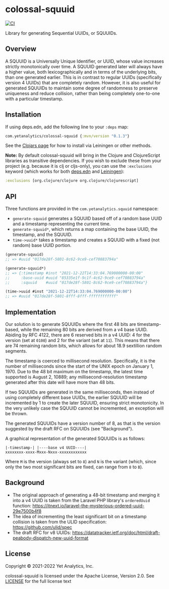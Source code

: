 # colossal-squuid

[![CI](https://github.com/yetanalytics/colossal-squuid/actions/workflows/main.yml/badge.svg)](https://github.com/yetanalytics/colossal-squuid/actions/workflows/main.yml)

Library for generating Sequential UUIDs, or SQUUIDs.

## Overview

A SQUUID is a Universally Unique Identifier, or UUID, whose value increases strictly monotonically over time. A SQUUID generated later will always have a higher value, both lexicographically and in terms of the underlying bits, than one generated earlier. This is in contrast to regular UUIDs (specifically version 4 UUIDs) that are completely random. However, it is also useful for generated SQUUIDs to maintain some degree of randomness to preserve uniqueness and reduce collision, rather than being completely one-to-one with a particular timestamp.

## Installation

If using deps.edn, add the following line to your `:deps` map:
```clojure
com.yetanalytics/colossal-squuid {:mvn/version "0.1.3"}
```
See the [Clojars page](https://clojars.org/com.yetanalytics/colossal-squuid) for how to install via Leiningen or other methods.

**Note:** By default colossal-squuid will bring in the Clojure and ClojureScript libraries as transitive dependencies. If you wish to exclude these from your project (e.g. because it is clj or cljs-only), you can use the `:exclusions` keyword (which works for both [deps.edn](https://simonrobson.net/2019/04/16/clojure-deps-with-exclusions.html) and [Leiningen](https://github.com/technomancy/leiningen/blob/master/sample.project.clj#L55)):
```clojure
:exclusions [org.clojure/clojure org.clojure/clojurescript]
```

## API

Three functions are provided in the `com.yetanalytics.squuid` namespace:
- `generate-squuid` generates a SQUUID based off of a random base UUID and a timestamp representing the current time.
- `generate-squuid*`, which returns a map containing the base UUID, the timestamp, and the SQUUID.
- `time->uuid*` takes a timestamp and creates a SQUUID with a fixed (not random)  base UUID portion.

```clojure
(generate-squuid)
;; => #uuid "017de28f-5801-8c62-9ce9-cef70883794a"

(generate-squuid*)
;; => {:timestamp #inst "2021-12-22T14:33:04.769000000-00:00"
;;     :base-uuid #uuid "85335e1f-9c1f-4c62-9ce9-cef70883794a"
;;     :squuid    #uuid "017de28f-5801-8c62-9ce9-cef70883794a"}

(time->uuid #inst "2021-12-22T14:33:04.769000000-00:00")
;; => #uuid "017de28f-5801-8fff-8fff-ffffffffffff"
```

## Implementation

Our solution is to generate SQUUIDs where the first 48 bits are timestamp-based, while the remaining 80 bits are derived from a v4 base UUID. Abiding by RFC 4122, there are 6 reserved bits in a v4 UUID: 4 for the version (set at `0100`) and 2 for the variant (set at `11`). This means that there are 74 remaining random bits, which allows for about 18.9 sextillion random segments.

The timestamp is coerced to millisecond resolution. Specifically, it is the number of milliseconds since the start of the UNIX epoch on January 1, 1970. Due to the 48 bit maximum on the timestamp, the latest time supported is August 2, 10889; any millisecond-resolution timestamp generated after this date will have more than 48 bits.

If two SQUUIDs are generated in the same milliseconds, then instead of using completely different base UUIDs, the earlier SQUUID will be incremented by 1 to create the later SQUUID, ensuring strict monotonicity. In the very unlikely case the SQUUID cannot be incremented, an exception will be thrown.

The generated SQUUIDs have a version number of 8, as that is the version suggested by the draft RFC on SQUUIDs (see "Background").

A graphical representation of the generated SQUUIDs is as follows:
```
|-timestamp-| |----base v4 UUID----|
xxxxxxxx-xxxx-Mxxx-Nxxx-xxxxxxxxxxxx
```
Where `M` is the version (always set to `8`) and `N` is the variant (which, since only the two most significant bits are fixed, can range from `8` to `B`).

## Background

- The original approach of generating a 48-bit timestamp and merging it into a v4 UUID is taken from the Laravel PHP library's `orderedUuid` function: https://itnext.io/laravel-the-mysterious-ordered-uuid-29e7500b4f8
- The idea of incrementing the least significant bit on a timestamp collision is taken from the ULID specification: https://github.com/ulid/spec
- The draft RFC for v8 UUIDs: https://datatracker.ietf.org/doc/html/draft-peabody-dispatch-new-uuid-format

## License

Copyright © 2021-2022 Yet Analytics, Inc.

colossal-squuid is licensed under the Apache License, Version 2.0. See [LICENSE](https://github.com/yetanalytics/colossal-squuid/blob/main/LICENSE) for the full license text
